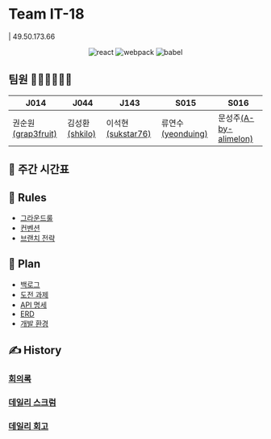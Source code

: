 # Team IT-18
| 49.50.173.66

<div align="center" style="margin-top : 10px"> 

![react](https://img.shields.io/badge/react-17.0.1-blue?logo=react)
![webpack](https://img.shields.io/badge/webpack-5.4.0-9cf?logo=webpack)
![babel](https://img.shields.io/badge/babel-7.12.1-red?logo=babel)

</div>

## 팀원 💁🏻‍♀️💁🏻‍♂️

| J014  | J044  | J143  | S015  | S016 |
| ----- | ----- | ----- | ----- |----- |
| 권순원[(grap3fruit)](https://github.com/grap3fruit)| 김성환[(shkilo)](https://github.com/shkilo) | 이석현[(sukstar76)](https://github.com/sukstar76) | 류연수[(yeonduing)](https://github.com/yeonduing) | 문성주[(A-by-alimelon)](https://github.com/A-by-alimelon) |

## 📅 주간 시간표

## 📒 Rules 
* [그라운드룰](https://github.com/boostcamp-2020/IssueTracker-18/wiki/%EA%B7%B8%EB%9D%BC%EC%9A%B4%EB%93%9C-%EB%A3%B0)  
* [컨벤션](https://github.com/boostcamp-2020/IssueTracker-18/wiki/%EC%BB%A8%EB%B2%A4%EC%85%98)
* [브랜치 전략](https://github.com/boostcamp-2020/IssueTracker-18/wiki/%EB%B8%8C%EB%9E%9C%EC%B9%98-%EC%A0%84%EB%9E%B5)

## 📄 Plan
* [백로그](https://docs.google.com/spreadsheets/d/1ZKoDOI1vLNiIdl8Q41IfCOOv_XcJLkwrgod0vjgg8Kw/edit#gid=0)
* [도전 과제](https://github.com/boostcamp-2020/IssueTracker-18/wiki/%EB%8F%84%EC%A0%84-%EA%B3%BC%EC%A0%9C)
* [API 명세](https://github.com/boostcamp-2020/IssueTracker-18/wiki/API-%EB%AA%85%EC%84%B8)
* [ERD](https://github.com/boostcamp-2020/IssueTracker-18/wiki/ERD-%EC%84%A4%EA%B3%84)
* [개발 환경](https://github.com/boostcamp-2020/IssueTracker-18/wiki/%EA%B0%9C%EB%B0%9C-%ED%99%98%EA%B2%BD)

## ✍️ History
### [회의록](https://github.com/boostcamp-2020/IssueTracker-18/wiki/%ED%9A%8C%EC%9D%98%EB%A1%9D)

### [데일리 스크럼](https://github.com/boostcamp-2020/IssueTracker-18/wiki/%EB%8D%B0%EC%9D%BC%EB%A6%AC-%EC%8A%A4%ED%81%AC%EB%9F%BC)

### [데일리 회고](https://github.com/boostcamp-2020/IssueTracker-18/wiki/%EB%8D%B0%EC%9D%BC%EB%A6%AC-%ED%9A%8C%EA%B3%A0)

